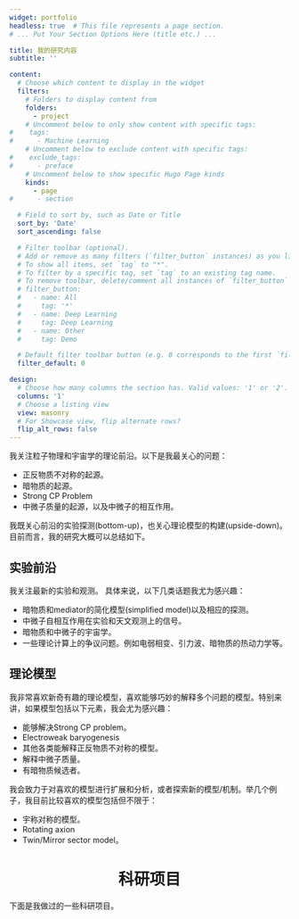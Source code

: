 ```yaml
---
widget: portfolio
headless: true  # This file represents a page section.
# ... Put Your Section Options Here (title etc.) ...

title: 我的研究内容
subtitle: ''

content:
  # Choose which content to display in the widget
  filters:
    # Folders to display content from
    folders:
      - project
    # Uncomment below to only show content with specific tags:
#    tags:
#      - Machine Learning
    # Uncomment below to exclude content with specific tags:
#    exclude_tags:
#      - preface    
    # Uncomment below to show specific Hugo Page kinds
    kinds:
      - page
#      - section

  # Field to sort by, such as Date or Title
  sort_by: 'Date'
  sort_ascending: false

  # Filter toolbar (optional).
  # Add or remove as many filters (`filter_button` instances) as you like.
  # To show all items, set `tag` to "*".
  # To filter by a specific tag, set `tag` to an existing tag name.
  # To remove toolbar, delete/comment all instances of `filter_button` below.
  # filter_button:
  #   - name: All
  #     tag: '*'
  #   - name: Deep Learning
  #     tag: Deep Learning
  #   - name: Other
  #     tag: Demo

  # Default filter toolbar button (e.g. 0 corresponds to the first `filter_button` instance above)
  filter_default: 0

design:
  # Choose how many columns the section has. Valid values: '1' or '2'.
  columns: '1'
  # Choose a listing view
  view: masonry
  # For Showcase view, flip alternate rows?
  flip_alt_rows: false
---
```


我关注粒子物理和宇宙学的理论前沿。以下是我最关心的问题：
- 正反物质不对称的起源。
- 暗物质的起源。
- Strong CP Problem
- 中微子质量的起源，以及中微子的相互作用。

我既关心前沿的实验探测(bottom-up)，也关心理论模型的构建(upside-down)。
目前而言，我的研究大概可以总结如下。

## 实验前沿

我关注最新的实验和观测。
具体来说，以下几类话题我尤为感兴趣：
- 暗物质和mediator的简化模型(simplified model)以及相应的探测。
- 中微子自相互作用在实验和天文观测上的信号。
- 暗物质和中微子的宇宙学。
- 一些理论计算上的争议问题。例如电弱相变、引力波、暗物质的热动力学等。

## 理论模型

我非常喜欢新奇有趣的理论模型，喜欢能够巧妙的解释多个问题的模型。特别来讲，如果模型包括以下元素，我会尤为感兴趣：
- 能够解决Strong CP problem。
- Electroweak baryogenesis
- 其他各类能解释正反物质不对称的模型。
- 解释中微子质量。
- 有暗物质候选者。

我会致力于对喜欢的模型进行扩展和分析，或者探索新的模型/机制。举几个例子，我目前比较喜欢的模型包括但不限于：
- 宇称对称的模型。
- Rotating axion
- Twin/Mirror sector model。


<h1 align=center>科研项目</h1>
下面是我做过的一些科研项目。

<br>
</br>